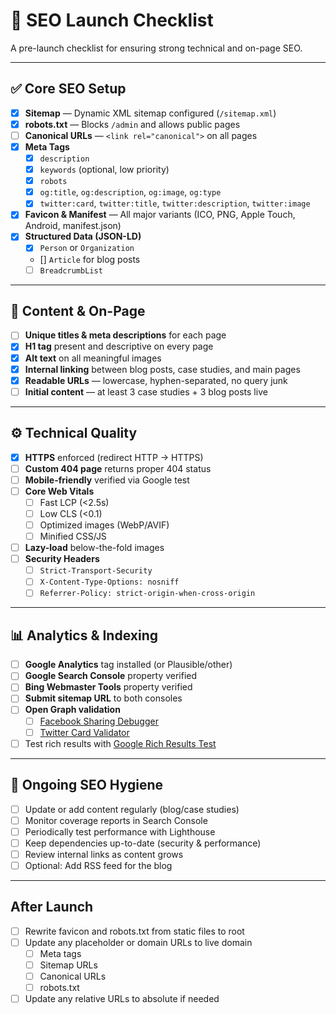 # 🚀 SEO Launch Checklist

A pre-launch checklist for ensuring strong technical and on-page SEO.

---

## ✅ Core SEO Setup

- [x] **Sitemap** — Dynamic XML sitemap configured (`/sitemap.xml`)
- [x] **robots.txt** — Blocks `/admin` and allows public pages
- [ ] **Canonical URLs** — `<link rel="canonical">` on all pages
- [x] **Meta Tags**
  - [x] `description`
  - [x] `keywords` (optional, low priority)
  - [x] `robots`
  - [x] `og:title`, `og:description`, `og:image`, `og:type`
  - [x] `twitter:card`, `twitter:title`, `twitter:description`, `twitter:image`
- [x] **Favicon & Manifest** — All major variants (ICO, PNG, Apple Touch, Android, manifest.json)
- [x] **Structured Data (JSON-LD)**
  - [x] `Person` or `Organization`
  - [] `Article` for blog posts
  - [ ] `BreadcrumbList`

---

## 📄 Content & On-Page

- [ ] **Unique titles & meta descriptions** for each page
- [x] **H1 tag** present and descriptive on every page
- [x] **Alt text** on all meaningful images
- [x] **Internal linking** between blog posts, case studies, and main pages
- [x] **Readable URLs** — lowercase, hyphen-separated, no query junk
- [ ] **Initial content** — at least 3 case studies + 3 blog posts live

---

## ⚙️ Technical Quality

- [x] **HTTPS** enforced (redirect HTTP → HTTPS)
- [ ] **Custom 404 page** returns proper 404 status
- [ ] **Mobile-friendly** verified via Google test
- [ ] **Core Web Vitals**
  - [ ] Fast LCP (<2.5s)
  - [ ] Low CLS (<0.1)
  - [ ] Optimized images (WebP/AVIF)
  - [ ] Minified CSS/JS
- [ ] **Lazy-load** below-the-fold images
- [ ] **Security Headers**
  - [ ] `Strict-Transport-Security`
  - [ ] `X-Content-Type-Options: nosniff`
  - [ ] `Referrer-Policy: strict-origin-when-cross-origin`

---

## 📊 Analytics & Indexing

- [ ] **Google Analytics** tag installed (or Plausible/other)
- [ ] **Google Search Console** property verified
- [ ] **Bing Webmaster Tools** property verified
- [ ] **Submit sitemap URL** to both consoles
- [ ] **Open Graph validation**
  - [ ] [Facebook Sharing Debugger](https://developers.facebook.com/tools/debug/)
  - [ ] [Twitter Card Validator](https://cards-dev.twitter.com/validator)
- [ ] Test rich results with [Google Rich Results Test](https://search.google.com/test/rich-results)

---

## 🌱 Ongoing SEO Hygiene

- [ ] Update or add content regularly (blog/case studies)
- [ ] Monitor coverage reports in Search Console
- [ ] Periodically test performance with Lighthouse
- [ ] Keep dependencies up-to-date (security & performance)
- [ ] Review internal links as content grows
- [ ] Optional: Add RSS feed for the blog

---

## After Launch

- [ ] Rewrite favicon and robots.txt from static files to root
- [ ] Update any placeholder or domain URLs to live domain
  - [ ] Meta tags
  - [ ] Sitemap URLs
  - [ ] Canonical URLs
  - [ ] robots.txt
- [ ] Update any relative URLs to absolute if needed

